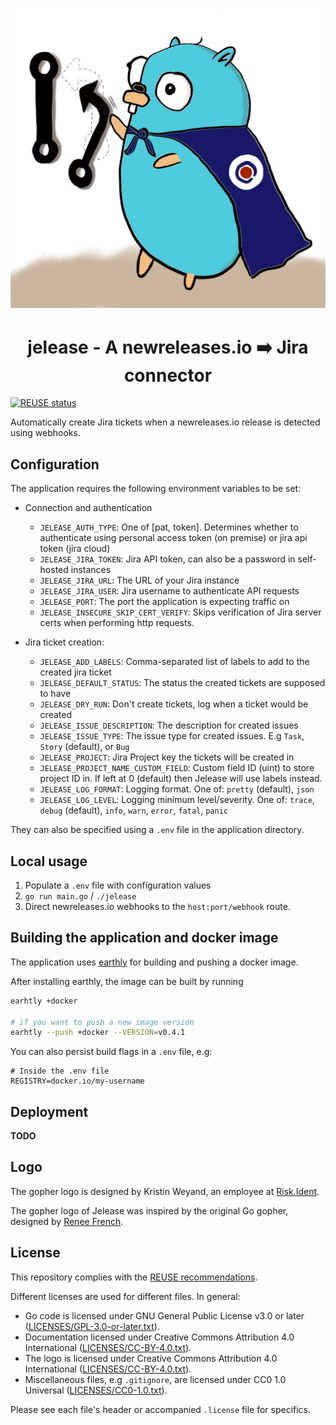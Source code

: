<!--
SPDX-FileCopyrightText: 2022 Risk.Ident GmbH <contact@riskident.com>

SPDX-License-Identifier: CC-BY-4.0
-->

<p align="center">
  <img src="./docs/jelease-gopher-card-512.jpg" alt="jelease gopher logo"/>
</p>

<h1 align="center">jelease - A newreleases.io ➡️ Jira connector</h1>

[![REUSE status](https://api.reuse.software/badge/github.com/RiskIdent/jelease)](https://api.reuse.software/info/github.com/RiskIdent/jelease)

Automatically create Jira tickets when a newreleases.io release
is detected using webhooks.

## Configuration

The application requires the following environment variables to be set:

<!--lint disable maximum-line-length-->

- Connection and authentication

  - `JELEASE_AUTH_TYPE`: One of \[pat, token]. Determines whether to authenticate using personal access token (on premise) or jira api token (jira cloud)
  - `JELEASE_JIRA_TOKEN`: Jira API token, can also be a password in self-hosted instances
  - `JELEASE_JIRA_URL`: The URL of your Jira instance
  - `JELEASE_JIRA_USER`: Jira username to authenticate API requests
  - `JELEASE_PORT`: The port the application is expecting traffic on
  - `JELEASE_INSECURE_SKIP_CERT_VERIFY`: Skips verification of Jira server certs when performing http requests.

- Jira ticket creation:

  - `JELEASE_ADD_LABELS`: Comma-separated list of labels to add to the created jira ticket
  - `JELEASE_DEFAULT_STATUS`: The status the created tickets are supposed to have
  - `JELEASE_DRY_RUN`: Don't create tickets, log when a ticket would be created
  - `JELEASE_ISSUE_DESCRIPTION`: The description for created issues
  - `JELEASE_ISSUE_TYPE`: The issue type for created issues. E.g `Task`, `Story` (default), or `Bug`
  - `JELEASE_PROJECT`: Jira Project key the tickets will be created in
  - `JELEASE_PROJECT_NAME_CUSTOM_FIELD`: Custom field ID (uint) to store project ID in. If left at 0 (default) then Jelease will use labels instead.
  - `JELEASE_LOG_FORMAT`: Logging format. One of: `pretty` (default), `json`
  - `JELEASE_LOG_LEVEL`: Logging minimum level/severity. One of: `trace`, `debug` (default), `info`, `warn`, `error`, `fatal`, `panic`

<!--lint enable maximum-line-length-->

They can also be specified using a `.env` file in the application directory.

## Local usage

1. Populate a `.env` file with configuration values
2. `go run main.go` / `./jelease`
3. Direct newreleases.io webhooks to the `host:port/webhook` route.

## Building the application and docker image

The application uses [earthly](https://earthly.dev/get-earthly) for building
and pushing a docker image.

After installing earthly, the image can be built by running

```bash
earhtly +docker

# if you want to push a new image version
earhtly --push +docker --VERSION=v0.4.1
```

You can also persist build flags in a `.env` file, e.g:

```properties
# Inside the .env file
REGISTRY=docker.io/my-username
```

## Deployment

**TODO**

## Logo

The gopher logo is designed by Kristin Weyand, an employee at [Risk.Ident](https://riskident.com).

The gopher logo of Jelease was inspired by the original Go gopher,
designed by [Renee French](https://reneefrench.blogspot.com/).

## License

This repository complies with the [REUSE recommendations](https://reuse.software/).

Different licenses are used for different files. In general:

- Go code is licensed under GNU General Public License v3.0 or later ([LICENSES/GPL-3.0-or-later.txt](LICENSES/GPL-3.0-or-later.txt)).
- Documentation licensed under Creative Commons Attribution 4.0 International ([LICENSES/CC-BY-4.0.txt](LICENSES/CC-BY-4.0.txt)).
- The logo is licensed under Creative Commons Attribution 4.0 International ([LICENSES/CC-BY-4.0.txt](LICENSES/CC-BY-4.0.txt)).
- Miscellaneous files, e.g `.gitignore`, are licensed under CC0 1.0 Universal ([LICENSES/CC0-1.0.txt](LICENSES/CC0-1.0.txt)).

Please see each file's header or accompanied `.license` file for specifics.
